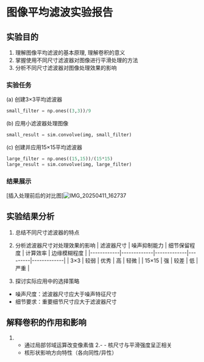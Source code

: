 # 图像平均滤波实验报告

## 实验目的
1. 理解图像平均滤波的基本原理, 理解卷积的意义
2. 掌握使用不同尺寸滤波器对图像进行平滑处理的方法
3. 分析不同尺寸滤波器对图像处理效果的影响

### 实验任务 

(a) 创建3×3平均滤波器
```python
small_filter = np.ones((3,3))/9
 ```
 (b) 应用小滤波器处理图像
```python
small_result = sim.convolve(img, small_filter)
 ```
 (c) 创建并应用15×15平均滤波器
```python
large_filter = np.ones((15,15))/(15*15)
large_result = sim.convolve(img, large_filter)
 ```

### 结果展示
[插入处理前后的对比图]![IMG_20250411_162737](https://github.com/user-attachments/assets/67e60e78-e3f2-43d0-99b5-244458d96c2c)


## 实验结果分析
1. 总结不同尺寸滤波器的特点
2. 分析滤波器尺寸对处理效果的影响
| 滤波器尺寸 | 噪声抑制能力 | 细节保留程度 | 计算效率 | 边缘模糊程度 |
|------------|-------------|-------------|---------|-------------|
| 3×3        | 较弱        | 优秀        | 高      | 轻微        |
| 15×15      | 强          | 较差        | 低      | 严重        |


4. 探讨实际应用中的选择策略
- 噪声尺度：滤波器尺寸应大于噪声特征尺寸
- 细节要求：重要细节尺寸应大于滤波器尺寸
## 解释卷积的作用和影响
1. - 通过局部邻域运算改变像素值
2.- - 核尺寸与平滑强度呈正相关
   - 核形状影响方向特性（各向同性/异性）
